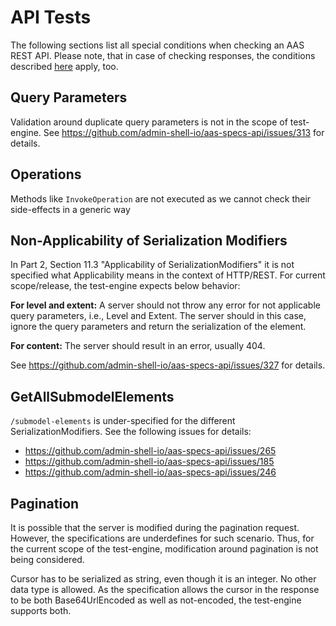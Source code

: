 # API Tests

The following sections list all special conditions when checking an AAS REST API.
Please note, that in case of checking responses, the conditions described [here](file.md) apply, too.

## Query Parameters

Validation around duplicate query parameters is not in the scope of test-engine.
See https://github.com/admin-shell-io/aas-specs-api/issues/313 for details.

## Operations

Methods like `InvokeOperation` are not executed as we cannot check their side-effects in a generic way

## Non-Applicability of Serialization Modifiers

In Part 2, Section 11.3 "Applicability of SerializationModifiers" it is not specified what Applicability means in the context of HTTP/REST. 
For current scope/release, the test-engine expects below behavior: 
 
**For level and extent:** 
A server should not throw any error for not applicable query parameters, i.e., Level and Extent. The server should in this case, ignore the query parameters and return the serialization of the element. 

**For content:**
The server should result in an error, usually 404.

See https://github.com/admin-shell-io/aas-specs-api/issues/327 for details.

## GetAllSubmodelElements

`/submodel-elements` is under-specified for the different SerializationModifiers. 
See the following issues for details:
* https://github.com/admin-shell-io/aas-specs-api/issues/265 
* https://github.com/admin-shell-io/aas-specs-api/issues/185 
* https://github.com/admin-shell-io/aas-specs-api/issues/246 

## Pagination

It is possible that the server is modified during the pagination request. However, the specifications are underdefines for such scenario. 
Thus, for the current scope of the test-engine, modification around pagination is not being considered.

Cursor has to be serialized as string, even though it is an integer. No other data type is allowed. 
As the  specification allows the cursor in the response to be both Base64UrlEncoded as well as not-encoded, the test-engine supports both. 

